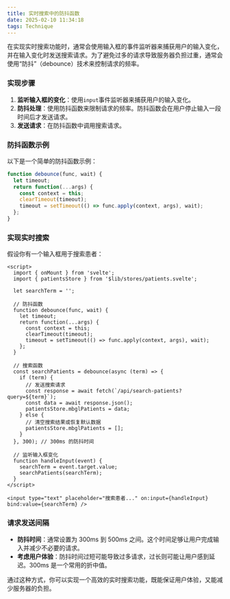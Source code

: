 ```yaml
---
title: 实时搜索中的防抖函数
date: 2025-02-10 11:34:18
tags: Technique
---
```


在实现实时搜索功能时，通常会使用输入框的事件监听器来捕获用户的输入变化，并在输入变化时发送搜索请求。为了避免过多的请求导致服务器负担过重，通常会使用“防抖”（debounce）技术来控制请求的频率。

### 实现步骤

1. **监听输入框的变化**：使用`input`事件监听器来捕获用户的输入变化。
2. **防抖处理**：使用防抖函数来限制请求的频率。防抖函数会在用户停止输入一段时间后才发送请求。
3. **发送请求**：在防抖函数中调用搜索请求。

### 防抖函数示例

以下是一个简单的防抖函数示例：

```javascript
function debounce(func, wait) {
  let timeout;
  return function(...args) {
    const context = this;
    clearTimeout(timeout);
    timeout = setTimeout(() => func.apply(context, args), wait);
  };
}
```

### 实现实时搜索

假设你有一个输入框用于搜索患者：

```svelte
<script>
  import { onMount } from 'svelte';
  import { patientsStore } from '$lib/stores/patients.svelte';

  let searchTerm = '';

  // 防抖函数
  function debounce(func, wait) {
    let timeout;
    return function(...args) {
      const context = this;
      clearTimeout(timeout);
      timeout = setTimeout(() => func.apply(context, args), wait);
    };
  }

  // 搜索函数
  const searchPatients = debounce(async (term) => {
    if (term) {
      // 发送搜索请求
      const response = await fetch(`/api/search-patients?query=${term}`);
      const data = await response.json();
      patientsStore.mbglPatients = data;
    } else {
      // 清空搜索结果或恢复默认数据
      patientsStore.mbglPatients = [];
    }
  }, 300); // 300ms 的防抖时间

  // 监听输入框变化
  function handleInput(event) {
    searchTerm = event.target.value;
    searchPatients(searchTerm);
  }
</script>

<input type="text" placeholder="搜索患者..." on:input={handleInput} bind:value={searchTerm} />
```

### 请求发送间隔

- **防抖时间**：通常设置为 300ms 到 500ms 之间。这个时间足够让用户完成输入并减少不必要的请求。
- **考虑用户体验**：防抖时间过短可能导致过多请求，过长则可能让用户感到延迟。300ms 是一个常用的折中值。

通过这种方式，你可以实现一个高效的实时搜索功能，既能保证用户体验，又能减少服务器的负担。

